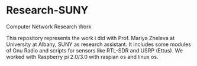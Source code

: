 # Research-SUNY
Computer Network Research Work

This repository represents the work i did with Prof. Mariya Zheleva at University at Albany, SUNY as research assistant. It includes some modules of Gnu Radio and scripts for sensors like RTL-SDR and USRP (Ettus). We worked with Raspberry pi 2.0/3.0 with raspian os and linux os.
